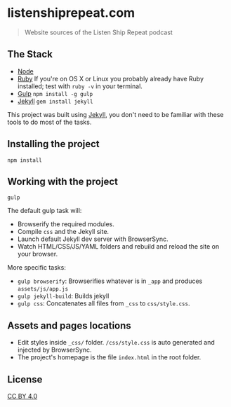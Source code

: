 # listenshiprepeat.com

> Website sources of the Listen Ship Repeat podcast

## The Stack
 * [Node](http://nodejs.org/)
 * [Ruby](http://www.ruby-lang.org/en/downloads/) If you're on OS X or Linux you probably already have Ruby installed; test with `ruby -v` in your terminal.
 * [Gulp](http://gulpjs.com) `npm install -g gulp`
 * [Jekyll](http://jekyllrb.com/) `gem install jekyll`

This project was built using [Jekyll](http://jekyllrb.com/), you don't need to be familiar with these tools to do most of the tasks.

## Installing the project


```shell
npm install
```

## Working with the project

```shell
gulp
```

The default gulp task will:

* Browserify the required modules.
* Compile `css` and the Jekyll site.
* Launch default Jekyll dev server with BrowserSync.
* Watch HTML/CSS/JS/YAML folders and rebuild and reload the site on your browser.

More specific tasks:

* `gulp browserify`: Browserifies whatever is in `_app` and produces `assets/js/app.js`
* `gulp jekyll-build`: Builds jekyll
* `gulp css`: Concatenates all files from `_css` to `css/style.css`.

## Assets and pages locations

* Edit styles inside `_css/` folder. `/css/style.css` is auto generated and injected by BrowserSync.
* The project's homepage is the file `index.html` in the root folder.

## License

[CC BY 4.0](https://creativecommons.org/licenses/by/4.0/)
